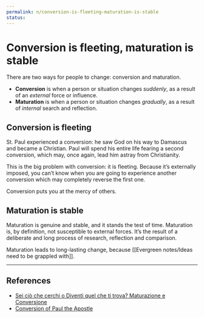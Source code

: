 ```yaml
---
permalink: n/conversion-is-fleeting-maturation-is-stable
status: 
---
```

# Conversion is fleeting, maturation is stable

There are two ways for people to change: conversion and maturation.

- **Conversion** is when a person or situation changes _suddenly_, as a result of an _external_ force or influence.
- **Maturation** is when a person or situation changes _gradually_, as a result of _internal_ search and reflection.

## Conversion is fleeting

 St. Paul experienced a conversion: he saw God on his way to Damascus and became a Christian. Paul will spend his entire life fearing a second conversion, which may, once again, lead him astray from Christianity.

 This is the big problem with conversion: it is fleeting. Because it’s externally imposed, you can’t know when you are going to experience another conversion which may completely reverse the first one.

 Conversion puts you at the mercy of others.

## Maturation is stable

Maturation is genuine and stable, and it stands the test of time. Maturation is, by definition, not susceptible to external forces. It’s the result of a deliberate and long process of research, reflection and comparison.

Maturation leads to long-lasting change, because [[Evergreen notes/Ideas need to be grappled with]].

---

## References

- [Sei ciò che cerchi o Diventi quel che ti trova? Maturazione e Conversione](https://www.youtube.com/watch?v=30fCgQ_cGWs&ab_channel=RickDuFer)
- [Conversion of Paul the Apostle](https://en.wikipedia.org/wiki/Conversion_of_Paul_the_Apostle)
